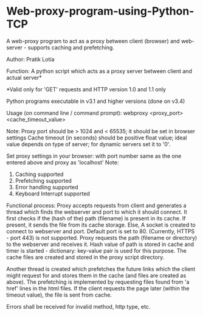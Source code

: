 # Web-proxy-program-using-Python-TCP
A web-proxy program to act as a proxy between client (browser) and web-server - supports caching and prefetching.

Author: Pratik Lotia

Function: A python script which acts as a proxy server between client and actual server*

*Valid only for 'GET' requests and HTTP version 1.0 and 1.1 only

Python programs executable in v3.1 and higher versions (done on v3.4)

Usage (on command line / command prompt): webproxy <proxy_port> <cache_timeout_value>

Note: Proxy port should be > 1024 and < 65535; it should be set in browser settings
Cache timeout (in seconds) should be positive float value; ideal value depends on type of server; for dynamic servers set it
to '0'.


Set proxy settings in your browser: with port number same as the one entered above and proxy as 'localhost'
Note:
1. Caching supported
2. Prefetching supported
3. Error handling supported
4. Keyboard Interrupt supported

Functional process:
Proxy accepts requests from client and generates a thread which finds the webserver and port to which it should
connect.
It first checks if the (hash of the) path (filename) is present in its cache. If present, it sends the file from
its cache storage.
Else, A socket is created to connect to webserver and port. Default port is set to 80.
(Currently, HTTPS - port 443) is not supported.
Proxy requests the path (filename or directory) to the webserver and receives it. Hash value of path is stored
in cache and timer is started - dictionary: key-value pair is used for this purpose.
The cache files are created and stored in the proxy script directory.

Another thread is created which prefetches the future links which the client might request for and stores them
in the cache (and files are created as above). The prefetching is implemented by requesting files found from
'a href' lines in the html files.
If the client requests the page later (within the timeout value), the file is sent from cache.

Errors shall be received for invalid method, http type, etc.
